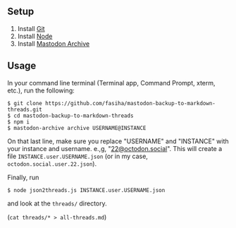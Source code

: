 ## Setup
1. Install [Git](https://git-scm.com)
1. Install [Node](https://nodejs.org)
1. Install [Mastodon Archive](https://github.com/kensanata/mastodon-backup) 
## Usage
In your command line terminal (Terminal app, Command Prompt, xterm, etc.), run the following:
```
$ git clone https://github.com/fasiha/mastodon-backup-to-markdown-threads.git
$ cd mastodon-backup-to-markdown-threads
$ npm i
$ mastodon-archive archive USERNAME@INSTANCE
```
On that last line, make sure you replace "USERNAME" and "INSTANCE" with your instance and username. e.,g, "22@octodon.social". This will create a file `INSTANCE.user.USERNAME.json` (or in my case, `octodon.social.user.22.json`).

Finally, run
```
$ node json2threads.js INSTANCE.user.USERNAME.json
```
and look at the `threads/` directory.

(`cat threads/* > all-threads.md`)
